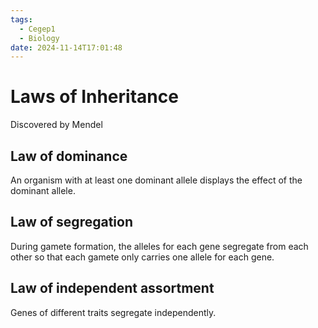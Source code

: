 ```yaml
---
tags:
  - Cegep1
  - Biology
date: 2024-11-14T17:01:48
---
```


# Laws of Inheritance

Discovered by Mendel

## Law of dominance

An organism with at least one dominant allele displays the effect of the dominant allele.

## Law of segregation

During gamete formation, the alleles for each gene segregate from each other so that each gamete only carries one allele for each gene.

## Law of independent assortment

Genes of different traits segregate independently.